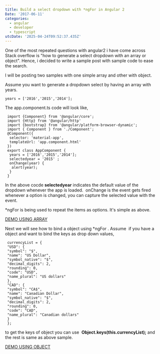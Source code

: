 ```yaml
---
title: Build a select dropdown with *ngFor in Angular 2
Date: '2017-06-11'
categories:
  - angular
  - developer
  - typescript
utcDate: '2025-04-24T09:52:37.435Z'
---
```


One of the most repeated questions with angular2 i have come across Stack overflow is "how to generate a select dropdown with an array or object". Hence, i decided to write a sample post with sample code to ease the search.

I will be posting two samples with one simple array and other with object.

Assume you want to generate a dropdown select by having an array with years.

```
years = ['2016','2015','2014'];  
```

The app.component.ts code will look like,

```
 import {Component} from '@angular/core';  
 import {Http} from '@angular/http'  
 import {bootstrap} from '@angular/platform-browser-dynamic';  
 import { Component } from './Component';  
 @Component({  
  selector: 'material-app',  
  templateUrl: 'app.component.html'  
 })  
 export class AppComponent {  
  years = ['2016','2015','2014'];  
  selectedyear = '2015' ;  
  onChange(year) {  
   alert(year);  
  }  
 } 
```

In the above cocde **selectedyear** indicates the default value of the dropdown whenever the app is loaded.  onChange is the event gets fired whenever a option is changed, you can capture the selected value with the event.

\*ngFor is being used to repeat the items as options. It's simple as above.

[DEMO USING ARRAY](https://plnkr.co/edit/dYowSFfMUy6uCwAvtyGJ?p=preview)

Next we will see how to bind a object using \*ngFor . Assume  if you have a object and want to bind the keys as drop down values,

```
 currencyList = {  
 "USD": {  
 "symbol": "$",  
 "name": "US Dollar",  
 "symbol_native": "$",  
 "decimal_digits": 2,  
 "rounding": 0,  
 "code": "USD",  
 "name_plural": "US dollars"  
 },  
 "CAD": {  
 "symbol": "CA$",  
 "name": "Canadian Dollar",  
 "symbol_native": "$",  
 "decimal_digits": 2,  
 "rounding": 0,  
 "code": "CAD",  
 "name_plural": "Canadian dollars"  
 }  
 };  
```

to get the keys of object you can use  **Object.keys(this.currencyList);** and the rest is same as above sample.

[DEMO USING OBJECT](https://plnkr.co/edit/jwXs374LmYYsq4GxCGka?p=preview)
